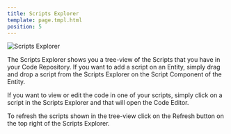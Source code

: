 ```yaml
---
title: Scripts Explorer
template: page.tmpl.html
position: 5
---
```


![Scripts Explorer][1]

The Scripts Explorer shows you a tree-view of the Scripts that you have in your Code Repository. If you want to add a script on an
Entity, simply drag and drop a script from the Scripts Explorer on the Script Component of the Entity.

If you want to view or edit the code in one of your scripts, simply click on a script in the Scripts Explorer and that will open the Code Editor.

To refresh the scripts shown in the tree-view click on the Refresh button on the top right of the Scripts Explorer.

[1]: /images/platform/scripts_explorer.png "Drag & drop scripts from the Scripts Explorer on Script Components"
